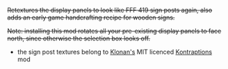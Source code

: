 ~~Retextures the display panels to look like FFF 419 sign posts again, also adds an early game handcrafting recipe for wooden signs.~~

~~Note: installing this mod rotates all your pre-existing display panels to face north, since otherwise the selection box looks off.~~

- the sign post textures belong to [Klonan's](https://mods.factorio.com/user/klonan) MIT licenced [Kontraptions](https://mods.factorio.com/mod/Kontraptions) mod
